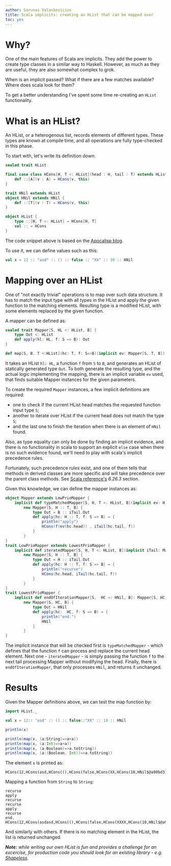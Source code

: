 ```yaml
---
author: Sarunas Valaskevicius
title: Scala implicits: creating an HList that can be mapped over
toc: yes
---
```


Why?
====

One of the main features of Scala are implicits. They add the power to create type classes in a similar way to Haskell. However, as much as they are useful, they are also somewhat complex to grok.

When is an implicit passed? What if there are a few matches available? Where does scala look for them?

To get a better understanding I've spent some time re-creating an `HList` functionality.


What is an HList?
=======

An HList, or a heterogenous list, records elements of different types. These types are known at compile time, and all operations are fully type-checked in this phase.

To start with, let's write its definition down:

```scala
sealed trait HList

final case class HCons[H, T <: HList](head : H, tail : T) extends HList {
    def ::[A](v : A) = HCons(v, this)
}

trait HNil extends HList
object HNil extends HNil {
    def ::[T](v : T) = HCons(v, this)
}

object HList {
    type ::[H, T <: HList] = HCons[H, T]
    val :: = HCons
}
```

The code snippet above is based on the [Apocalisp blog](https://apocalisp.wordpress.com/2010/07/06/type-level-programming-in-scala-part-6a-heterogeneous-list%C2%A0basics/).


To use it, we can define values such as this:
```scala
val x = 12 :: "asd" :: () :: false :: "XX" :: 10 :: HNil
```

Mapping over an HList
======

One of "not exactly trivial" operations is to map over such data structure. It has to match the input type with all types in the HList and apply the given function to the matching elements. Resulting type is a modified HList, with some elements replaced by the given function.

A mapper can be defined as:

```scala
sealed trait Mapper[S, HL <: HList, B] {
    type Out <: HList
    def apply(hl: HL, f: S => B): Out
}

def map[S, B, T <:HList](hc: T, f: S=>B)(implicit ev: Mapper[S, T, B]) = ev(hc, f)
```

It takes an HList `hl: HL`, a function `f` from `S` to `B`, and generates an HList of statically generated type `Out`. To both generate the resulting type, and the actual logic implementing the mapping, there is an implicit variable `ev` used, that finds suitable Mapper instances for the given parameters.

To create the required `Mapper` instances, a few implicit definitions are required:

- one to check if the current HList head matches the requested function input type `S`;
- another to iterate over HList if the current head does not match the type `S`;
- and the last one to finish the iteration when there is an element of `HNil` found.

Also, as type equality can only be done by finding an implicit evidence, and there is no functionality in scala to support an explicit `else` case when there is no such evidence found, we'll need to play with scala's implicit precedence rules.

Fortunately, such precedence rules exist, and one of them tells that methods in derived classes are more specific and will take precedence over the parent class methods. See [Scala reference's](http://www.scala-lang.org/docu/files/ScalaReference.pdf) _6.26.3_ section.

Given this knowledge, we can define the mapper instances as:

````scala
object Mapper extends LowPrioMapper {
    implicit def typeMatchedMapper[S, H, T <: HList, B](implicit ev: H =:= S, iTail: Mapper[S, T, B]): Mapper[S, H :: T, B] =
        new Mapper[S, H :: T, B] {
            type Out = B :: iTail.Out
            def apply(hc: H :: T, f: S => B) = {
                println("apply")
                HCons(f(ev(hc.head)) , iTail(hc.tail, f))
            }
        }
}
trait LowPrioMapper extends LowestPrioMapper {
    implicit def iteratedMapper[S, H, T <: HList, B](implicit iTail: Mapper[S, T, B]): Mapper[S, H :: T, B] =
        new Mapper[S, H :: T, B] {
            type Out = H :: iTail.Out
            def apply(hc: H :: T, f: S => B) = {
                println("recurse")
                HCons(hc.head, iTail(hc.tail, f))
            }
        }
}
trait LowestPrioMapper {
    implicit def endOfIterationMapper[S,  HC <: HNil, B]: Mapper[S, HC, B] =
        new Mapper[S, HC, B] {
            type Out = HNil
            def apply(hc:  HC, f: S => B) = {
                println("end.")
                HNil
            }
        }
}
````

The implicit instance that will be checked first is `typeMatchedMapper` - which defines that the function `f` can process and replace the current head element. Next one - `iteratedMapper` - is simply passing the function `f` to the next tail processing Mapper without modifying the head. Finally, there is `endOfIterationMapper`, that only processes `HNil`, and returns it unchanged.

Results
=====

Given the Mapper definitions above, we can test the map function by:

````scala
import HList._

val x = 12:: "asd" :: () :: false::"XX" :: 10 :: HNil

println(x)

println(map(x, (a:String)=>a+a))
println(map(x, (a:Int)=>a+a))
println(map(x, (a:Boolean)=>a.toString))
println(map(x, (a:(Boolean, Int))=>a.toString))
````

The element `x` is printed as:

````
HCons(12,HCons(asd,HCons((),HCons(false,HCons(XX,HCons(10,HNil$@a90bd3))))))
````

Mapping a function from `String` to `String`:

````
recurse
apply
recurse
recurse
apply
recurse
end.
HCons(12,HCons(asdasd,HCons((),HCons(false,HCons(XXXX,HCons(10,HNil$@a90bd3))))))
````

And similarly with others. If there is no matching element in the HList, the list is returned unchanged.

___Note:__ while writing our own HList is fun and provides a challenge for an excercise, for production code you should look for an existing library - e.g. [Shapeless](https://github.com/milessabin/shapeless)._


